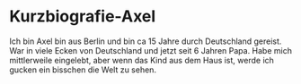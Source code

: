# Kurzbiografie-Axel

Ich bin Axel bin aus Berlin und bin ca 15 Jahre durch Deutschland gereist.
War in viele Ecken von Deutschland und jetzt seit 6 Jahren Papa.
Habe mich mittlerweile eingelebt, aber wenn das Kind aus dem Haus ist, werde ich gucken ein bisschen die Welt zu sehen.


